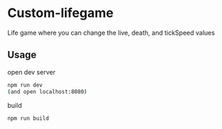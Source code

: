 # Custom-lifegame

Life game where you can change the live, death, and tickSpeed values

## Usage

open dev server

```bash
npm run dev
(and open localhost:8080)
```

build

```bash
npm run build
```
